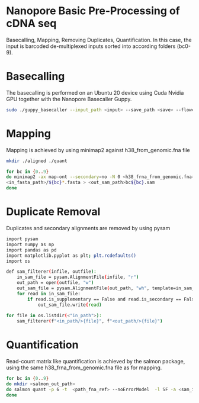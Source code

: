 # Nanopore Basic Pre-Processing of cDNA seq
Basecalling, Mapping, Removing Duplicates, Quantification. In this case, the input is barcoded de-multiplexed inputs sorted into according folders (bc0-9).

# Basecalling
The basecalling is performed on an Ubuntu 20 device using Cuda Nvidia GPU together with the Nanopore Basecaller Guppy.
```bash
sudo ./guppy_basecaller --input_path <input> --save_path <save> --flowcell FLO-FLG001 --kit SQK-LSK109 -x cuda:all:100%
```

# Mapping
Mapping is achieved by using minimap2 against h38_from_genomic.fna file
```bash
mkdir ./aligned ./quant

for bc in {0..9}
do minimap2 -ax map-ont --secondary=no -N 0 <h38_frna_from_genomic.fna>
<in_fasta_path>/${bc}*.fasta > <out_sam_path>bc${bc}.sam
done
```

# Duplicate Removal
Duplicates and secondary alignments are removed by using pysam
```bash
import pysam
import numpy as np
import pandas as pd
import matplotlib.pyplot as plt; plt.rcdefaults()
import os

def sam_filterer(infile, outfile):
    in_sam_file = pysam.AlignmentFile(infile, "r")
    out_path = open(outfile, "w")
    out_sam_file = pysam.AlignmentFile(out_path, "wh", template=in_sam_file)
    for read in in_sam_file:
        if read.is_supplementary == False and read.is_secondary == False:
            out_sam_file.write(read)
            
for file in os.listdir(<"in_path">):
    sam_filterer(f"<in_path/>{file}", f"<out_path/>{file}")
```

# Quantification
Read-count matrix like quantification is achieved by the salmon package, using the same h38_frna_from_genomic.fna file as for mapping.
```bash
for bc in {0..9}
do mkdir <salmon_out_path>
do salmon quant -p 6 -t  <path_fna_ref> --noErrorModel  -l SF -a <sam_in_path>.sam -o <salmon_out_path/>bc${bc}
done
```
